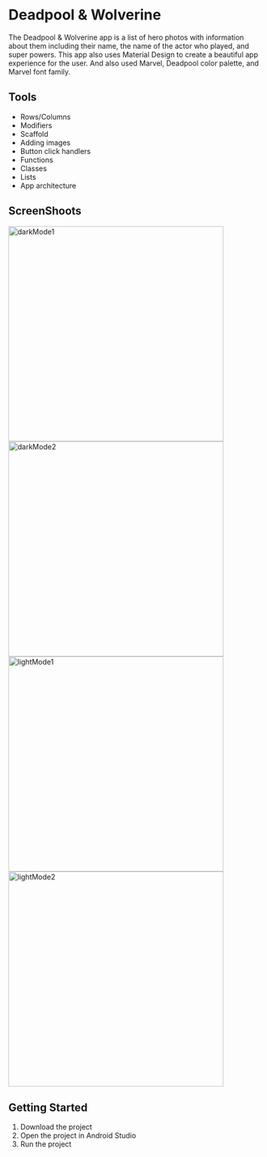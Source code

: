 Deadpool & Wolverine
==================================

The Deadpool & Wolverine app is a list of hero photos with information about them including their name, the name of the actor who played, and super powers. This app also uses Material Design to create a beautiful app experience for the user. And also used Marvel, Deadpool color palette, and Marvel font family.

Tools
--------------

- Rows/Columns
- Modifiers
- Scaffold
- Adding images
- Button click handlers
- Functions
- Classes
- Lists
- App architecture

ScreenShoots
---------------
<img width="425" alt="darkMode1" src="https://github.com/user-attachments/assets/57eebf83-0464-4191-8778-f6b8f089aaa6">
<img width="425" alt="darkMode2" src="https://github.com/user-attachments/assets/1b264312-03d4-470e-8f8f-b18ce16015d8">
<img width="425" alt="lightMode1" src="https://github.com/user-attachments/assets/bb17dd3c-a02d-4db0-878b-fb370bbe2604">
<img width="425" alt="lightMode2" src="https://github.com/user-attachments/assets/279a6da6-f6f8-4130-880b-a429852a349f">


Getting Started
---------------

1. Download the project
2. Open the project in Android Studio
3. Run the project
